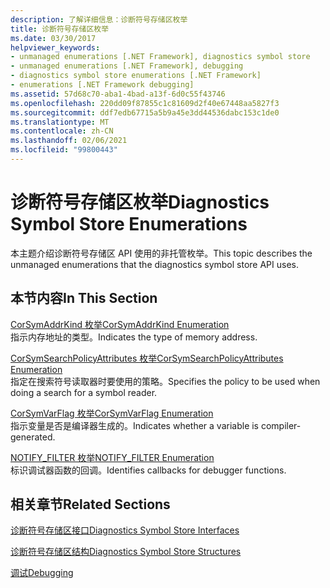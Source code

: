 ```yaml
---
description: 了解详细信息：诊断符号存储区枚举
title: 诊断符号存储区枚举
ms.date: 03/30/2017
helpviewer_keywords:
- unmanaged enumerations [.NET Framework], diagnostics symbol store
- unmanaged enumerations [.NET Framework], debugging
- diagnostics symbol store enumerations [.NET Framework]
- enumerations [.NET Framework debugging]
ms.assetid: 57d68c70-aba1-4bad-a13f-6d0c55f43746
ms.openlocfilehash: 220dd09f87855c1c81609d2f40e67448aa5827f3
ms.sourcegitcommit: ddf7edb67715a5b9a45e3dd44536dabc153c1de0
ms.translationtype: MT
ms.contentlocale: zh-CN
ms.lasthandoff: 02/06/2021
ms.locfileid: "99800443"
---
```

# <a name="diagnostics-symbol-store-enumerations"></a><span data-ttu-id="ba90a-103">诊断符号存储区枚举</span><span class="sxs-lookup"><span data-stu-id="ba90a-103">Diagnostics Symbol Store Enumerations</span></span>

<span data-ttu-id="ba90a-104">本主题介绍诊断符号存储区 API 使用的非托管枚举。</span><span class="sxs-lookup"><span data-stu-id="ba90a-104">This topic describes the unmanaged enumerations that the diagnostics symbol store API uses.</span></span>  
  
## <a name="in-this-section"></a><span data-ttu-id="ba90a-105">本节内容</span><span class="sxs-lookup"><span data-stu-id="ba90a-105">In This Section</span></span>  

 [<span data-ttu-id="ba90a-106">CorSymAddrKind 枚举</span><span class="sxs-lookup"><span data-stu-id="ba90a-106">CorSymAddrKind Enumeration</span></span>](corsymaddrkind-enumeration.md)  
 <span data-ttu-id="ba90a-107">指示内存地址的类型。</span><span class="sxs-lookup"><span data-stu-id="ba90a-107">Indicates the type of memory address.</span></span>  
  
 [<span data-ttu-id="ba90a-108">CorSymSearchPolicyAttributes 枚举</span><span class="sxs-lookup"><span data-stu-id="ba90a-108">CorSymSearchPolicyAttributes Enumeration</span></span>](corsymsearchpolicyattributes-enumeration.md)  
 <span data-ttu-id="ba90a-109">指定在搜索符号读取器时要使用的策略。</span><span class="sxs-lookup"><span data-stu-id="ba90a-109">Specifies the policy to be used when doing a search for a symbol reader.</span></span>  
  
 [<span data-ttu-id="ba90a-110">CorSymVarFlag 枚举</span><span class="sxs-lookup"><span data-stu-id="ba90a-110">CorSymVarFlag Enumeration</span></span>](corsymvarflag-enumeration.md)  
 <span data-ttu-id="ba90a-111">指示变量是否是编译器生成的。</span><span class="sxs-lookup"><span data-stu-id="ba90a-111">Indicates whether a variable is compiler-generated.</span></span>  
  
 [<span data-ttu-id="ba90a-112">NOTIFY_FILTER 枚举</span><span class="sxs-lookup"><span data-stu-id="ba90a-112">NOTIFY_FILTER Enumeration</span></span>](notify-filter-enumeration.md)  
 <span data-ttu-id="ba90a-113">标识调试器函数的回调。</span><span class="sxs-lookup"><span data-stu-id="ba90a-113">Identifies callbacks for debugger functions.</span></span>  
  
## <a name="related-sections"></a><span data-ttu-id="ba90a-114">相关章节</span><span class="sxs-lookup"><span data-stu-id="ba90a-114">Related Sections</span></span>  

 [<span data-ttu-id="ba90a-115">诊断符号存储区接口</span><span class="sxs-lookup"><span data-stu-id="ba90a-115">Diagnostics Symbol Store Interfaces</span></span>](diagnostics-symbol-store-interfaces.md)  
  
 [<span data-ttu-id="ba90a-116">诊断符号存储区结构</span><span class="sxs-lookup"><span data-stu-id="ba90a-116">Diagnostics Symbol Store Structures</span></span>](diagnostics-symbol-store-structures.md)  
  
 [<span data-ttu-id="ba90a-117">调试</span><span class="sxs-lookup"><span data-stu-id="ba90a-117">Debugging</span></span>](../debugging/index.md)
